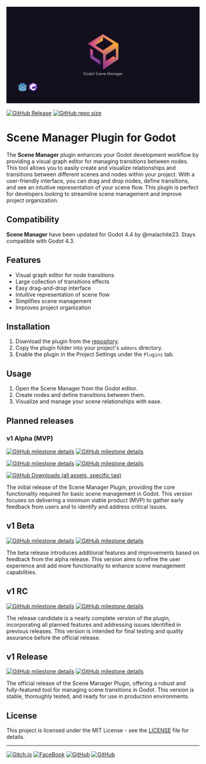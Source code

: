 <a name="header"></a>

[![Godot Scene Manager Cover image](https://raw.githubusercontent.com/esdg/GodotSceneManager/main/addons/ScenesManager/Docs/cover-image.png?raw=true)](#header)

[![GitHub Release](https://img.shields.io/github/v/release/esdg/GodotSceneManager?include_prereleases&style=flat-square)](https://github.com/esdg/GodotSceneManager/releases)
[![GitHub repo size](https://img.shields.io/github/repo-size/esdg/GodotSceneManager?style=flat-square)](#header)

# Scene Manager Plugin for Godot

The **Scene Manager** plugin enhances your Godot development workflow by providing a visual graph editor for managing transitions between nodes. This tool allows you to easily create and visualize relationships and transitions between different scenes and nodes within your project. With a user-friendly interface, you can drag and drop nodes, define transitions, and see an intuitive representation of your scene flow. This plugin is perfect for developers looking to streamline scene management and improve project organization.

## Compatibility

**Scene Manager** have been updated for Godot 4.4 by @malachite23. Stays compatible with Godot 4.3.

## Features

- Visual graph editor for node transitions
- Large collection of transitions effects
- Easy drag-and-drop interface
- Intuitive representation of scene flow
- Simplifies scene management
- Improves project organization

## Installation

1. Download the plugin from the [repository](#).
2. Copy the plugin folder into your project's `addons` directory.
3. Enable the plugin in the Project Settings under the `Plugins` tab.

## Usage

1. Open the Scene Manager from the Godot editor.
2. Create nodes and define transitions between them.
3. Visualize and manage your scene relationships with ease.

## Planned releases

<a name="alpha"></a>

### v1 Alpha (MVP)

[![GitHub milestone details](https://img.shields.io/github/milestones/progress-percent/esdg/GodotSceneManager/5?style=flat-square)](https://github.com/esdg/GodotSceneManager/milestone/5?closed=1)
[![GitHub milestone details](https://img.shields.io/github/milestones/issues-closed/esdg/GodotSceneManager/5?style=flat-square)](https://github.com/esdg/GodotSceneManager/milestone/5?closed=1)

[![GitHub milestone details](https://img.shields.io/github/milestones/progress-percent/esdg/GodotSceneManager/1?style=flat-square)](https://github.com/esdg/GodotSceneManager/milestone/1?closed=1)
[![GitHub milestone details](https://img.shields.io/github/milestones/issues-closed/esdg/GodotSceneManager/1?style=flat-square)](https://github.com/esdg/GodotSceneManager/milestone/1?closed=1)

[![GitHub Downloads (all assets, specific tag)](https://img.shields.io/github/downloads/esdg/GodotSceneManager/1.0.1-alpha.1/total?style=flat-square)](https://github.com/esdg/GodotSceneManager/releases/tag/1.0.1-alpha.1)

The initial release of the Scene Manager Plugin, providing the core functionality required for basic scene management in Godot. This version focuses on delivering a minimum viable product (MVP) to gather early feedback from users and to identify and address critical issues.

<a name="beta"></a>

## v1 Beta

[![GitHub milestone details](https://img.shields.io/github/milestones/progress-percent/esdg/GodotSceneManager/2?style=flat-square)](https://github.com/esdg/GodotSceneManager/milestone/2)
[![GitHub milestone details](https://img.shields.io/github/milestones/issues-open/esdg/GodotSceneManager/2?style=flat-square)](https://github.com/esdg/GodotSceneManager/milestone/2)

The beta release introduces additional features and improvements based on feedback from the alpha release. This version aims to refine the user experience and add more functionality to enhance scene management capabilities.

<a name="rc"></a>

## v1 RC

[![GitHub milestone details](https://img.shields.io/github/milestones/progress-percent/esdg/GodotSceneManager/3?style=flat-square)](https://github.com/esdg/GodotSceneManager/milestone/3)
[![GitHub milestone details](https://img.shields.io/github/milestones/issues-open/esdg/GodotSceneManager/3?style=flat-square)](https://github.com/esdg/GodotSceneManager/milestone/3)

The release candidate is a nearly complete version of the plugin, incorporating all planned features and addressing issues identified in previous releases. This version is intended for final testing and quality assurance before the official release.

<a name="release"></a>

## v1 Release

[![GitHub milestone details](https://img.shields.io/github/milestones/progress-percent/esdg/GodotSceneManager/4?style=flat-square)](https://github.com/esdg/GodotSceneManager/milestone/4)
[![GitHub milestone details](https://img.shields.io/github/milestones/issues-open/esdg/GodotSceneManager/4?style=flat-square)](https://github.com/esdg/GodotSceneManager/milestone/4)

The official release of the Scene Manager Plugin, offering a robust and fully-featured tool for managing scene transitions in Godot. This version is stable, thoroughly tested, and ready for use in production environments.

## License

This project is licensed under the MIT License - see the [LICENSE](LICENSE) file for details.

---
<a href="https://mid-or-feed.itch.io/godot-scene-manager" target="_blank"><img src="https://img.shields.io/badge/Itch.io-FA5C5C?style=for-the-badge&logo=itchdotio&logoColor=white" alt="Gitch.io"></a>
<a href="https://www.facebook.com/people/Mid-or-Feed/61559305242385/" target="_blank"><img src="https://img.shields.io/badge/facebook-1877F2?style=for-the-badge&logo=facebook&logoColor=white" alt="FaceBook"></a>
<a href="https://github.com/esdg/GodotSceneManager" target="_blank"><img src="https://img.shields.io/badge/GitHub-100000?style=for-the-badge&logo=github&logoColor=white" alt="GitHub"></a>
<a href="https://x.com/MidorFeed270577" target="_blank"><img src="https://img.shields.io/badge/X-000000?style=for-the-badge&logo=x&logoColor=white" alt="GitHub"></a>

